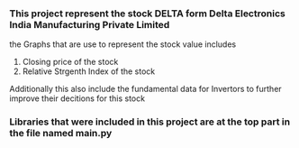 
### This project represent the stock DELTA form Delta Electronics India Manufacturing Private Limited

the Graphs that are use to represent the stock value includes 
1) Closing price of the stock
2) Relative Strgenth Index of the stock

Additionally this also include the fundamental data for Invertors to further improve their decitions for this stock

### Libraries that were included in this project are at the top part in the file named main.py






